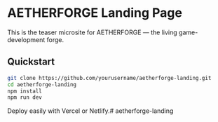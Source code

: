 # AETHERFORGE Landing Page

This is the teaser microsite for AETHERFORGE — the living game-development forge.

## Quickstart

```bash
git clone https://github.com/yourusername/aetherforge-landing.git
cd aetherforge-landing
npm install
npm run dev
```

Deploy easily with Vercel or Netlify.# aetherforge-landing
